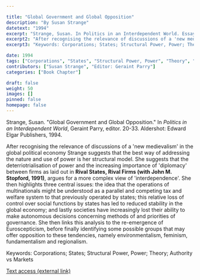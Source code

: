 ```yaml
---

title: "Global Government and Global Opposition"
description: "By Susan Strange"
datetext: "1994"
excerpt: "Strange, Susan. In Politics in an Interdependent World. Essays presented to Ghita Ionescu. Geraint Parry, editor. 20-33. Aldershot: Edward Elgar Publishers, 1994."
excerpt2: "After recognising the relevance of discussions of a 'new medievalism' in the global political economy Strange suggests that the best way of addressing the nature and use of power is her structural model. She suggests that the deterriotrialisation of power and the increasing importance of 'diplomacy' between firms as laid out in Rival States, Rival Firms: Competition for world market shares (with John M. Stopford and John S. Henley, 1991), argues for a more complex view of 'interdependence'. She then highlights three central issues: the idea that the operations of multinationals might be understood as a parallel and competing tax and welfare system to that previously operated by states; this relative loss of control over social functions by states has led to reduced stability in the global economy; and lastly societies have increasingly lost their ability to make autonomous decisions concerning methods of and priorities of governance. She then links this analysis to the re-emergence of Euroscepticism, before finally identifying some possible groups that may offer opposition to these tendencies, namely environmentalism, feminism, fundamentalism and regionalism."
excerpt3: "Keywords: Corporations; States; Structural Power, Power; Theory; Authority vs Markets"

date: 1994
tags: ["Corporations", "States", "Structural Power, Power", "Theory", "1990's"]
contributors: ["Susan Strange", "Editor: Geraint Parry"]
categories: ["Book Chapter"]

draft: false
weight: 50
images: []
pinned: false
homepage: false
---
```


Strange, Susan. "Global Government and Global Opposition." In *Politics in an Interdependent World*, Geraint Parry, editor. 20-33. Aldershot: Edward Elgar Publishers, 1994.

After recognising the relevance of discussions of a 'new medievalism' in the global political economy Strange suggests that the best way of addressing the nature and use of power is her structural model. She suggests that the deterriotrialisation of power and the increasing importance of 'diplomacy' between firms as laid out in **Rival States, Rival Firms (with John M. Stopford, 1991)**, argues for a more complex view of 'interdependence'. She then highlights three central issues: the idea that the operations of multinationals might be understood as a parallel and competing tax and welfare system to that previously operated by states; this relative loss of control over social functions by states has led to reduced stability in the global economy; and lastly societies have increasingly lost their ability to make autonomous decisions concerning methods of and priorities of governance. She then links this analysis to the re-emergence of Euroscepticism, before finally identifying some possible groups that may offer opposition to these tendencies, namely environmentalism, feminism, fundamentalism and regionalism.

Keywords: Corporations; States; Structural Power, Power; Theory; Authority vs Markets

[Text access (external link)](https://www.worldcat.org/title/758200948)
